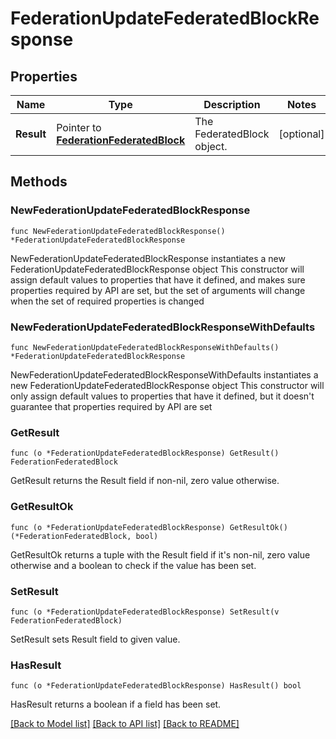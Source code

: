 # FederationUpdateFederatedBlockResponse

## Properties

Name | Type | Description | Notes
------------ | ------------- | ------------- | -------------
**Result** | Pointer to [**FederationFederatedBlock**](FederationFederatedBlock.md) | The FederatedBlock object. | [optional] 

## Methods

### NewFederationUpdateFederatedBlockResponse

`func NewFederationUpdateFederatedBlockResponse() *FederationUpdateFederatedBlockResponse`

NewFederationUpdateFederatedBlockResponse instantiates a new FederationUpdateFederatedBlockResponse object
This constructor will assign default values to properties that have it defined,
and makes sure properties required by API are set, but the set of arguments
will change when the set of required properties is changed

### NewFederationUpdateFederatedBlockResponseWithDefaults

`func NewFederationUpdateFederatedBlockResponseWithDefaults() *FederationUpdateFederatedBlockResponse`

NewFederationUpdateFederatedBlockResponseWithDefaults instantiates a new FederationUpdateFederatedBlockResponse object
This constructor will only assign default values to properties that have it defined,
but it doesn't guarantee that properties required by API are set

### GetResult

`func (o *FederationUpdateFederatedBlockResponse) GetResult() FederationFederatedBlock`

GetResult returns the Result field if non-nil, zero value otherwise.

### GetResultOk

`func (o *FederationUpdateFederatedBlockResponse) GetResultOk() (*FederationFederatedBlock, bool)`

GetResultOk returns a tuple with the Result field if it's non-nil, zero value otherwise
and a boolean to check if the value has been set.

### SetResult

`func (o *FederationUpdateFederatedBlockResponse) SetResult(v FederationFederatedBlock)`

SetResult sets Result field to given value.

### HasResult

`func (o *FederationUpdateFederatedBlockResponse) HasResult() bool`

HasResult returns a boolean if a field has been set.


[[Back to Model list]](../README.md#documentation-for-models) [[Back to API list]](../README.md#documentation-for-api-endpoints) [[Back to README]](../README.md)


